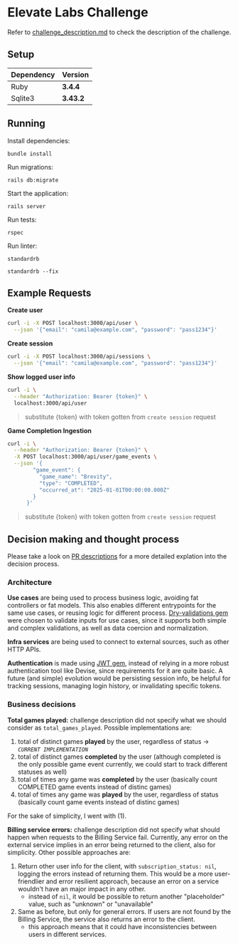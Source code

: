# Elevate Labs Challenge

Refer to [challenge_description.md](challenge_description.md) to check the description of the challenge.

## Setup
| Dependency     | Version     |
| -------------- | ----------- |
| Ruby           | **3.4.4**   |
| Sqlite3        | **3.43.2**  |

## Running

Install dependencies:
```
bundle install
```
Run migrations:
```
rails db:migrate
```
Start the application:
```
rails server
```
Run tests:
```
rspec
```
Run linter:
```
standardrb

standardrb --fix
```

## Example Requests

**Create user**
```bash
curl -i -X POST localhost:3000/api/user \
  --json '{"email": "camila@example.com", "password": "pass1234"}'
```

**Create session**
```bash
curl -i -X POST localhost:3000/api/sessions \
  --json '{"email": "camila@example.com", "password": "pass1234"}'
```

**Show logged user info**
```bash
curl -i \
  --header "Authorization: Bearer {token}" \
  localhost:3000/api/user
```
> substitute {token} with token gotten from `create session` request

**Game Completion Ingestion**
```bash
curl -i \
  --header "Authorization: Bearer {token}" \
  -X POST localhost:3000/api/user/game_events \
  --json '{
        "game_event": {
          "game_name": "Brevity",
          "type": "COMPLETED",
          "occurred_at": "2025-01-01T00:00:00.000Z"
        }
      }'
```
> substitute {token} with token gotten from `create session` request

## Decision making and thought process

Please take a look on [PR descriptions](https://github.com/camilacampos/elevate-challenge/pulls?q=is%3Apr+is%3Aclosed) for a more detailed explation into the decision process.

### Architecture

**Use cases** are being used to process business logic, avoiding fat controllers or fat models. This also enables different entrypoints for the same use cases, or reusing logic for different process. [Dry-validations gem](https://dry-rb.org/gems/dry-validation/1.10/) were chosen to validate inputs for use cases, since it supports both simple and complex validations, as well as data coercion and normalization.

**Infra services** are being used to connect to external sources, such as other HTTP APIs.

**Authentication** is made using [JWT gem](https://github.com/jwt/ruby-jwt), instead of relying in a more robust authentication tool like Devise, since requirements for it are quite basic. A future (and simple) evolution would be persisting session info, be helpful for tracking sessions, managing login history, or invalidating specific tokens.

### Business decisions
**Total games played:** challenge description did not specify what we should consider as `total_games_played`. Possible implementations are:
1. total of distinct games **played** by the user, regardless of status -> _`CURRENT IMPLEMENTATION`_
1. total of distinct games **completed** by the user (although completed is the only possible game event currently, we could start to track different statuses as well)
1. total of times any game was **completed** by the user (basically count COMPLETED game events instead of distinc games)
1. total of times any game was **played** by the user, regardless of status (basically count game events instead of distinc games)

For the sake of simplicity, I went with (1).

**Billing service errors:** challenge description did not specify what should happen when requests to the Billing Service fail. Currently, any error on the external service implies in an error being returned to the client, also for simplicity. Other possible approaches are:
1. Return other user info for the client, with `subscription_status: nil`, logging the errors instead of returning them. This would be a more user-friendlier and error resilient approach, because an error on a service wouldn't have an major impact in any other.
    - instead of `nil`, it would be possible to return another "placeholder" value, such as "unknown" or "unavailable"
1. Same as before, but only for general errors. If users are not found by the Billing Service, the service also returns an error to the client.
    - this approach means that it could have inconsistencies between users in different services.
